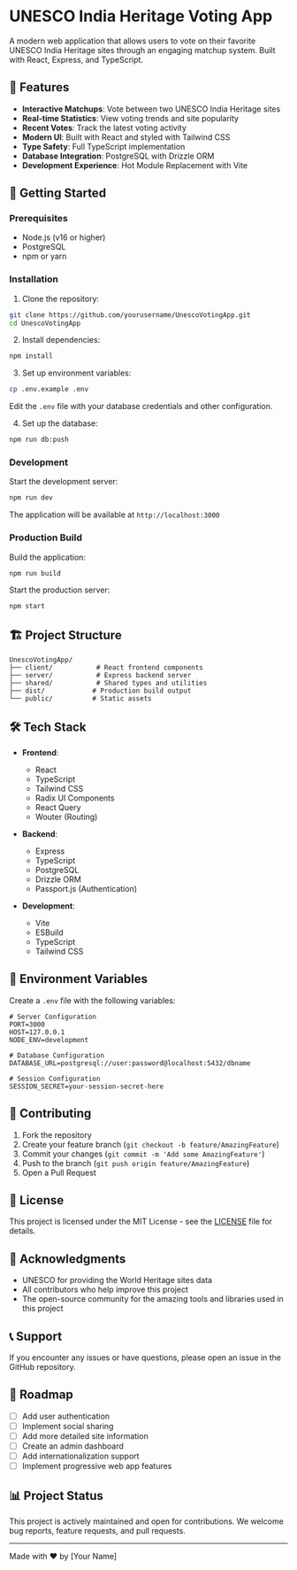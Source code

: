 # UNESCO India Heritage Voting App

A modern web application that allows users to vote on their favorite UNESCO India Heritage sites through an engaging matchup system. Built with React, Express, and TypeScript.

## 🌟 Features

- **Interactive Matchups**: Vote between two UNESCO India Heritage sites
- **Real-time Statistics**: View voting trends and site popularity
- **Recent Votes**: Track the latest voting activity
- **Modern UI**: Built with React and styled with Tailwind CSS
- **Type Safety**: Full TypeScript implementation
- **Database Integration**: PostgreSQL with Drizzle ORM
- **Development Experience**: Hot Module Replacement with Vite

## 🚀 Getting Started

### Prerequisites

- Node.js (v16 or higher)
- PostgreSQL
- npm or yarn

### Installation

1. Clone the repository:
```bash
git clone https://github.com/yourusername/UnescoVotingApp.git
cd UnescoVotingApp
```

2. Install dependencies:
```bash
npm install
```

3. Set up environment variables:
```bash
cp .env.example .env
```
Edit the `.env` file with your database credentials and other configuration.

4. Set up the database:
```bash
npm run db:push
```

### Development

Start the development server:
```bash
npm run dev
```

The application will be available at `http://localhost:3000`

### Production Build

Build the application:
```bash
npm run build
```

Start the production server:
```bash
npm start
```

## 🏗️ Project Structure

```
UnescoVotingApp/
├── client/           # React frontend components
├── server/           # Express backend server
├── shared/           # Shared types and utilities
├── dist/            # Production build output
└── public/          # Static assets
```

## 🛠️ Tech Stack

- **Frontend**:
  - React
  - TypeScript
  - Tailwind CSS
  - Radix UI Components
  - React Query
  - Wouter (Routing)

- **Backend**:
  - Express
  - TypeScript
  - PostgreSQL
  - Drizzle ORM
  - Passport.js (Authentication)

- **Development**:
  - Vite
  - ESBuild
  - TypeScript
  - Tailwind CSS

## 📝 Environment Variables

Create a `.env` file with the following variables:

```env
# Server Configuration
PORT=3000
HOST=127.0.0.1
NODE_ENV=development

# Database Configuration
DATABASE_URL=postgresql://user:password@localhost:5432/dbname

# Session Configuration
SESSION_SECRET=your-session-secret-here
```

## 🤝 Contributing

1. Fork the repository
2. Create your feature branch (`git checkout -b feature/AmazingFeature`)
3. Commit your changes (`git commit -m 'Add some AmazingFeature'`)
4. Push to the branch (`git push origin feature/AmazingFeature`)
5. Open a Pull Request

## 📄 License

This project is licensed under the MIT License - see the [LICENSE](LICENSE) file for details.

## 🙏 Acknowledgments

- UNESCO for providing the World Heritage sites data
- All contributors who help improve this project
- The open-source community for the amazing tools and libraries used in this project

## 📞 Support

If you encounter any issues or have questions, please open an issue in the GitHub repository.

## 🔄 Roadmap

- [ ] Add user authentication
- [ ] Implement social sharing
- [ ] Add more detailed site information
- [ ] Create an admin dashboard
- [ ] Add internationalization support
- [ ] Implement progressive web app features

## 📊 Project Status

This project is actively maintained and open for contributions. We welcome bug reports, feature requests, and pull requests.

---

Made with ❤️ by [Your Name] 
